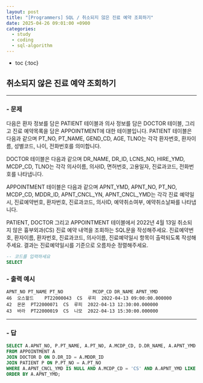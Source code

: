 ```yaml
---
layout: post
title: "[Programmers] SQL / 취소되지 않은 진료 예약 조회하기"
date: 2025-04-26 09:01:00 +0900
categories: 
  - study
  - coding
  - sql-algorithm
---
```


* toc
{:toc}

## 취소되지 않은 진료 예약 조회하기

---

### - 문제

다음은 환자 정보를 담은 PATIENT 테이블과 의사 정보를 담은 DOCTOR 테이블, 그리고 진료 예약목록을 담은 APPOINTMENT에 대한 테이블입니다. PATIENT 테이블은 다음과 같으며 PT_NO, PT_NAME, GEND_CD, AGE, TLNO는 각각 환자번호, 환자이름, 성별코드, 나이, 전화번호를 의미합니다.

DOCTOR 테이블은 다음과 같으며 DR_NAME, DR_ID, LCNS_NO, HIRE_YMD, MCDP_CD, TLNO는 각각 의사이름, 의사ID, 면허번호, 고용일자, 진료과코드, 전화번호를 나타냅니다.

APPOINTMENT 테이블은 다음과 같으며 APNT_YMD, APNT_NO, PT_NO, MCDP_CD, MDDR_ID, APNT_CNCL_YN, APNT_CNCL_YMD는 각각 진료 예약일시, 진료예약번호, 환자번호, 진료과코드, 의사ID, 예약취소여부, 예약취소날짜를 나타냅니다.

PATIENT, DOCTOR 그리고 APPOINTMENT 테이블에서 2022년 4월 13일 취소되지 않은 흉부외과(CS) 진료 예약 내역을 조회하는 SQL문을 작성해주세요. 진료예약번호, 환자이름, 환자번호, 진료과코드, 의사이름, 진료예약일시 항목이 출력되도록 작성해주세요. 결과는 진료예약일시를 기준으로 오름차순 정렬해주세요.

```sql
-- 코드를 입력하세요
SELECT
```

### - 출력 예시

```
APNT_NO	PT_NAME	PT_NO	        MCDP_CD	DR_NAME	APNT_YMD
46	오스왈드	PT22000043	CS	루피	2022-04-13 09:00:00.000000
42	몬몬	PT22000071	CS	루피	2022-04-13 12:30:00.000000
43	바라	PT22000019	CS	니모	2022-04-13 15:30:00.000000
```

<!-- >  -->

---

### - 답

```sql
SELECT A.APNT_NO, P.PT_NAME, A.PT_NO, A.MCDP_CD, D.DR_NAME, A.APNT_YMD
FROM APPOINTMENT A 
JOIN DOCTOR D ON D.DR_ID = A.MDDR_ID
JOIN PATIENT P ON P.PT_NO = A.PT_NO
WHERE A.APNT_CNCL_YMD IS NULL AND A.MCDP_CD = 'CS' AND A.APNT_YMD LIKE '2022-04-13%'
ORDER BY A.APNT_YMD;
```

<!--  -->
